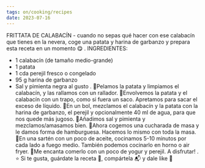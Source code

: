 ```yaml
---
tags: on/cooking/recipes
date: 2023-07-16
---
```


FRITTATA DE CALABACÍN - cuando no sepas qué hacer con ese calabacín que tienes en la nevera, coge una patata y harina de garbanzo y prepara esta receta en un momento 😋
.
INGREDIENTES:
- 1 calabacín (de tamaño medio-grande)
- 1 patata
- 1 cda perejil fresco o congelado
- 95 g harina de garbanzo
- Sal y pimienta negra al gusto
.
🔸Pelamos la patata y limpiamos el calabacín, y las rallamos con un rallador.
🔸Envolvemos la patata y el calabacín con un trapo, como si fuera un saco. Apretamos para sacar el exceso de líquido.
🔸En un bol, mezclamos el calabacín y la patata con la harina de garbanzo, el perejil y opcionalmente 40 ml de agua, para que nos quede más jugoso.
🔸Añadimos sal y pimienta y mezclamos/amasamos bien.
🔸Ahora cogemos una cucharada de masa y le damos forma de hamburguesa. Hacemos lo mismo con toda la masa.
🔸En una sartén con un poco de aceite, cocinamos 5-10 minutos por cada lado a fuego medio. También podemos cocinarlo en horno o air fryer.
🔸Me encanta comerlo con un poco de yogur y perejil. A disfrutar!
.
⭐️ Si te gusta, guárdate la receta 📂, compártela 📬 y dale like 💚 